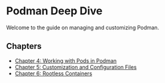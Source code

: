 # Podman Deep Dive

Welcome to the guide on managing and customizing Podman.

## Chapters
- [Chapter 4: Working with Pods in Podman](./Chapter4.md)
- [Chapter 5: Customization and Configuration Files](./Chapter5.md)
- [Chapter 6: Rootless Containers](./Chapter6.md)
